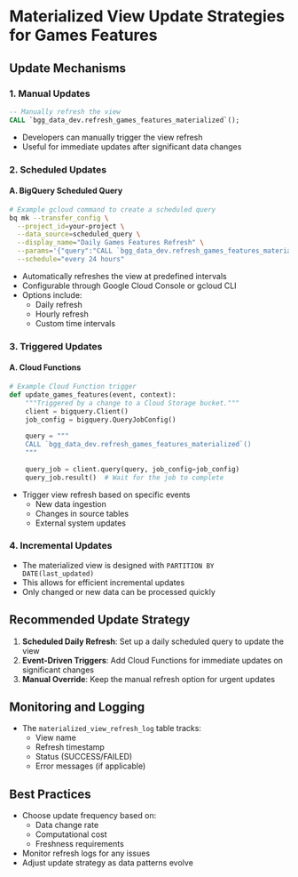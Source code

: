 # Materialized View Update Strategies for Games Features

## Update Mechanisms

### 1. Manual Updates
```sql
-- Manually refresh the view
CALL `bgg_data_dev.refresh_games_features_materialized`();
```
- Developers can manually trigger the view refresh
- Useful for immediate updates after significant data changes

### 2. Scheduled Updates
#### A. BigQuery Scheduled Query
```bash
# Example gcloud command to create a scheduled query
bq mk --transfer_config \
  --project_id=your-project \
  --data_source=scheduled_query \
  --display_name="Daily Games Features Refresh" \
  --params='{"query":"CALL `bgg_data_dev.refresh_games_features_materialized`()"}' \
  --schedule="every 24 hours"
```
- Automatically refreshes the view at predefined intervals
- Configurable through Google Cloud Console or gcloud CLI
- Options include:
  - Daily refresh
  - Hourly refresh
  - Custom time intervals

### 3. Triggered Updates
#### A. Cloud Functions
```python
# Example Cloud Function trigger
def update_games_features(event, context):
    """Triggered by a change to a Cloud Storage bucket."""
    client = bigquery.Client()
    job_config = bigquery.QueryJobConfig()
    
    query = """
    CALL `bgg_data_dev.refresh_games_features_materialized`()
    """
    
    query_job = client.query(query, job_config=job_config)
    query_job.result()  # Wait for the job to complete
```
- Trigger view refresh based on specific events
  - New data ingestion
  - Changes in source tables
  - External system updates

### 4. Incremental Updates
- The materialized view is designed with `PARTITION BY DATE(last_updated)`
- This allows for efficient incremental updates
- Only changed or new data can be processed quickly

## Recommended Update Strategy

1. **Scheduled Daily Refresh**: Set up a daily scheduled query to update the view
2. **Event-Driven Triggers**: Add Cloud Functions for immediate updates on significant changes
3. **Manual Override**: Keep the manual refresh option for urgent updates

## Monitoring and Logging

- The `materialized_view_refresh_log` table tracks:
  - View name
  - Refresh timestamp
  - Status (SUCCESS/FAILED)
  - Error messages (if applicable)

## Best Practices

- Choose update frequency based on:
  - Data change rate
  - Computational cost
  - Freshness requirements
- Monitor refresh logs for any issues
- Adjust update strategy as data patterns evolve
